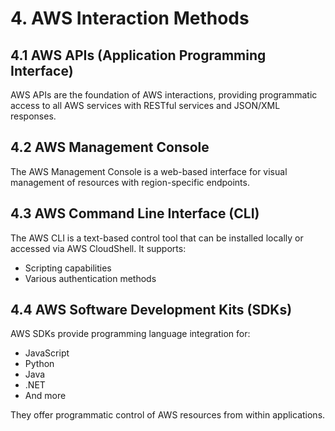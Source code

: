 # 4. AWS Interaction Methods

## 4.1 AWS APIs (Application Programming Interface)
AWS APIs are the foundation of AWS interactions, providing programmatic access to all AWS services with RESTful services and JSON/XML responses.

## 4.2 AWS Management Console
The AWS Management Console is a web-based interface for visual management of resources with region-specific endpoints.

## 4.3 AWS Command Line Interface (CLI)
The AWS CLI is a text-based control tool that can be installed locally or accessed via AWS CloudShell. It supports:
- Scripting capabilities
- Various authentication methods

## 4.4 AWS Software Development Kits (SDKs)
AWS SDKs provide programming language integration for:
- JavaScript
- Python
- Java
- .NET
- And more

They offer programmatic control of AWS resources from within applications.
